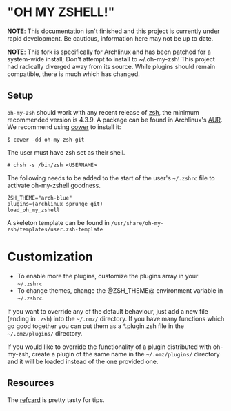 "OH MY ZSHELL!"
===============

**NOTE**: This documentation isn't finished and this project is
currently under rapid development. Be cautious, information here may
not be up to date.

**NOTE**: This fork is specifically for Archlinux and has been patched
for a system-wide install; Don't attempt to install to ~/.oh-my-zsh!
This project had radically diverged away from its source. While
plugins should remain compatible, there is much which has changed.

Setup
-----

`oh-my-zsh` should work with any recent release of [zsh][], the
minimum recommended version is 4.3.9. A package can be found in
Archlinux's [AUR][oh-my-zsh-git]. We recommend using [cower] to
install it:

```
$ cower -dd oh-my-zsh-git
```

  [zsh]: http://www.zsh.org/
  [oh-my-zsh-git]: https://aur.archlinux.org/packages.php?ID=54375
  [cower]: https://github.com/falconindy/cower

The user must have zsh set as their shell.

```
# chsh -s /bin/zsh <USERNAME>
```

The following needs to be added to the start of the user's `~/.zshrc`
file to activate oh-my-zshell goodness.

	ZSH_THEME="arch-blue"
	plugins=(archlinux sprunge git)
	load_oh_my_zshell

A skeleton template can be found in
`/usr/share/oh-my-zsh/templates/user.zsh-template`

Customization
=============

- To enable more the plugins, customize the plugins array in your
  `~/.zshrc`
- To change themes, change the @ZSH_THEME@ environment variable in
  `~/.zshrc`.

If you want to override any of the default behaviour, just add a new
file (ending in `.zsh`) into the `~/.omz/` directory. If you have many
functions which go good together you can put them as a *.plugin.zsh
file in the `~/.omz/plugins/` directory.

If you would like to override the functionality of a plugin
distributed with oh-my-zsh, create a plugin of the same name in the
`~/.omz/plugins/` directory and it will be loaded instead of the one
provided one.

Resources
---------

The [refcard][] is pretty tasty for tips.

  [refcard]: http://www.bash2zsh.com/zsh_refcard/refcard.pdf
